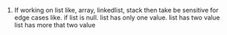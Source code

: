 1. If working on list like, array, linkedlist, stack then take be sensitive for edge cases like.
if list is null.
list has only one value.
list has two value
list has more that two value